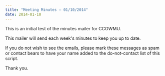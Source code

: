 ```yaml
---
title: "Meeting Minutes – 01/10/2014"
date: 2014-01-10
---
```

This is an initial test of the minutes mailer for CCOWMU.

This mailer will send each week's minutes to keep you up to date.

If you do not wish to see the emails, please mark these messages as spam or contact bears to have your name added to the do-not-contact list of this script.

Thank you.
